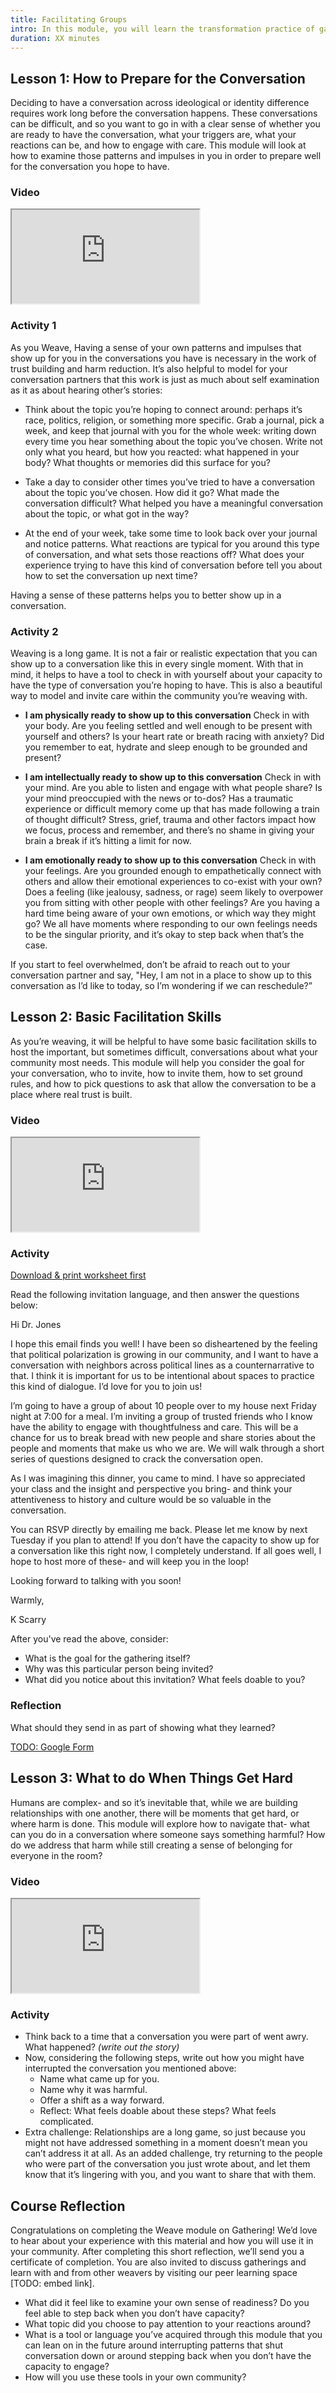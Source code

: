 ```yaml
---
title: Facilitating Groups
intro: In this module, you will learn the transformation practice of gathering people in your community in conversation. We believe that relationships are the foundation to weaving and to building sustainable change for our neighborhoods. Having a conversation and sharing our personal stories across lines of identity and ideological difference can help us see ourselves more clearly and can help us build a more full understanding of the story of our communities. To help you lead these conversations, you will learn How to Prepare for the Conversation, Basic Facilitation Skills, and What to do When Things Get Hard. Our partner, The People’s Supper, will take you step-by-step through this process, with videos, activities, and downloadable guides to help you, whether you’re bridging divides, building community, or strengthening relationships in your neighborhood.
duration: XX minutes
---
```

## Lesson 1: How to Prepare for the Conversation

Deciding to have a conversation across ideological or identity difference requires work long before the conversation happens. These conversations can be difficult, and so you want to go in with a clear sense of whether you are ready to have the conversation, what your triggers are, what your reactions can be, and how to engage with care. This module will look at how to examine those patterns and impulses in you in order to prepare well for the conversation you hope to have.

### Video

<!-- TODO: auto-detect .embed-container ? -->
<iframe src="https://drive.google.com/file/d/1rHT_HTNqlP5Wl3tWE_t9_KCz8ambyLou/preview"></iframe>

### Activity 1

As you Weave, Having a sense of your own patterns and impulses that show up for you in the conversations you have is necessary in the work of trust building and harm reduction. It’s also helpful to model for your conversation partners that this work is just as much about self examination as it as about hearing other’s stories:

- Think about the topic you’re hoping to connect around: perhaps it’s race, politics, religion, or something more specific. Grab a journal, pick a week, and keep that journal with you for the whole week: writing down every time you hear something about the topic you’ve chosen. Write not only what you heard, but how you reacted: what happened in your body? What thoughts or memories did this surface for you? 

- Take a day to consider other times you’ve tried to have a conversation about the topic you’ve chosen. How did it go? What made the conversation difficult? What helped you have a meaningful conversation about the topic, or what got in the way?

- At the end of your week, take some time to look back over your journal and notice patterns. What reactions are typical for you around this type of conversation, and what sets those reactions off? What does your experience trying to have this kind of conversation before tell you about how to set the conversation up next time? 

Having a sense of these patterns helps you to better show up in a conversation.

### Activity 2

Weaving is a long game. It is not a fair or realistic expectation that you can show up to a conversation like this in every single moment. With that in mind, it helps to have a tool to check in with yourself about your capacity to have the type of conversation you’re hoping to have.  This is also a beautiful way to model and invite care within the community you’re weaving with.

- **I am physically ready to show up to this conversation**
  Check in with your body. Are you feeling settled and well enough to be present with yourself and others? Is your heart rate or breath racing with anxiety? Did you remember to eat, hydrate and sleep enough to be grounded and present?

- **I am intellectually ready to show up to this conversation**
  Check in with your mind. Are you able to listen and engage with what people share? Is your mind preoccupied with the news or to-dos? Has a traumatic experience or difficult memory come up that has made following a train of thought difficult? Stress, grief, trauma and other factors impact how we focus, process and remember, and there’s no shame in giving your brain a break if it’s hitting a limit for now.

- **I am emotionally ready to show up to this conversation**
  Check in with your feelings. Are you grounded enough to empathetically connect with others and allow their emotional experiences to co-exist with your own? Does a feeling (like jealousy, sadness, or rage) seem likely to overpower you from sitting with other people with other feelings? Are you having a hard time being aware of your own emotions, or which way they might go? We all have moments where responding to our own feelings needs to be the singular priority, and it’s okay to step back when that’s the case.

If you start to feel overwhelmed, don’t be afraid to reach out to your conversation partner and say, "Hey, I am not in a place to show up to this conversation as I’d like to today, so I’m wondering if we can reschedule?” 

## Lesson 2: Basic Facilitation Skills

As you’re weaving, it will be helpful to have some basic facilitation skills to host the important, but sometimes difficult, conversations about what your community most needs. This module will help you consider the goal for your conversation, who to invite, how to invite them, how to set ground rules, and how to pick questions to ask that allow the conversation to be a place where real trust is built. 

### Video

<iframe src="https://drive.google.com/file/d/1xZjDoRY9QI9R9mWgzpqDI5_hjZzFy3DG/preview"></iframe>

### Activity

<div class="links">
  <!-- TODO: update to PDF once I get access -->
  <a href="https://docs.google.com/document/d/1pGqCQ4r2c7JjyvC9PAV9uHgwWh85BlLUCdw_X0O2Y2A/edit?usp=sharing">Download & print worksheet first</a>
</div>

Read the following invitation language, and then answer the questions below:

  Hi Dr. Jones

  I hope this email finds you well! I have been so disheartened by the feeling that political polarization is growing in our community, and I want to have a conversation with neighbors across political lines as a counternarrative to that. I think it is important for us to be intentional about spaces to practice this kind of dialogue. I’d love for you to join us! 
 
  I’m going to have a group of about 10 people over to my house next Friday night at 7:00 for a meal. I’m inviting a group of trusted friends who I know have the ability to engage with thoughtfulness and care. This will be a chance for us to break bread with new people and share stories about the people and moments that make us who we are. We will walk through a short series of questions designed to crack the conversation open. 
   
  As I was imagining this dinner, you came to mind. I have so appreciated your class and the insight and perspective you bring- and think your attentiveness to history and culture would be so valuable in the conversation.
   
  You can RSVP directly by emailing me back. Please let me know by next Tuesday if you plan to attend! If you don’t have the capacity to show up for a conversation like this right now, I completely understand. If all goes well, I hope to host more of these- and will keep you in the loop! 
   
  Looking forward to talking with you soon!
   
  Warmly,
   
  K Scarry

After you've read the above, consider:

- What is the goal for the gathering itself?
- Why was this particular person being invited?
- What did you notice about this invitation? What feels doable to you?

### Reflection

What should they send in as part of showing what they learned?

<div class="assessment links">
  <a href="#TODO">TODO: Google Form</a>
</div>

## Lesson 3: What to do When Things Get Hard

Humans are complex- and so it’s inevitable that, while we are building relationships with one another, there will be moments that get hard, or where harm is done. This module will explore how to navigate that- what can you do in a conversation where someone says something harmful? How do we address that harm while still creating a sense of belonging for everyone in the room?

### Video

<iframe src="https://drive.google.com/file/d/1_AAg_0MJXZPEmmMc6rdQ9oWNc0WEex5L/preview"></iframe>

### Activity

- Think back to a time that a conversation you were part of went awry. What happened? _(write out the story)_
- Now, considering the following steps, write out how you might have interrupted the conversation you mentioned above: 
  - Name what came up for you.
  - Name why it was harmful.
  - Offer a shift as a way forward.
  - Reflect: What feels doable about these steps? What feels complicated.
- Extra challenge: Relationships are a long game, so just because you might not have addressed something in a moment doesn’t mean you can’t address it at all. As an added challenge, try returning to the people who were part of the conversation you just wrote about, and let them know that it’s lingering with you, and you want to share that with them.

## Course Reflection

Congratulations on completing the Weave module on Gathering! We’d love to hear about your experience with this material and how you will use it in your community. After completing this short reflection, we’ll send you a certificate of completion. You are also invited to discuss gatherings and learn with and from other weavers by visiting our peer learning space [TODO: embed link].

- What did it feel like to examine your own sense of readiness? Do you feel able to step back when you don’t have capacity? 
- What topic did you choose to pay attention to your reactions around? 
- What is a tool or language you’ve acquired through this module that you can lean on in the future around interrupting patterns that shut conversation down or around stepping back when you don’t have the capacity to engage? 
- How will you use these tools in your own community?
